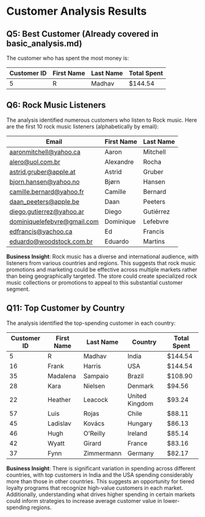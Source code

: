 # Customer Analysis Results

## Q5: Best Customer (Already covered in basic_analysis.md)

The customer who has spent the most money is:

| Customer ID | First Name | Last Name | Total Spent |
|-------------|------------|-----------|-------------|
| 5 | R | Madhav | $144.54 |

## Q6: Rock Music Listeners

The analysis identified numerous customers who listen to Rock music. Here are the first 10 rock music listeners (alphabetically by email):

| Email | First Name | Last Name |
|-------|------------|-----------|
| aaronmitchell@yahoo.ca | Aaron | Mitchell |
| alero@uol.com.br | Alexandre | Rocha |
| astrid.gruber@apple.at | Astrid | Gruber |
| bjorn.hansen@yahoo.no | Bjørn | Hansen |
| camille.bernard@yahoo.fr | Camille | Bernard |
| daan_peeters@apple.be | Daan | Peeters |
| diego.gutierrez@yahoo.ar | Diego | Gutiérrez |
| dominiquelefebvre@gmail.com | Dominique | Lefebvre |
| edfrancis@yachoo.ca | Ed | Francis |
| eduardo@woodstock.com.br | Eduardo | Martins |

**Business Insight**: Rock music has a diverse and international audience, with listeners from various countries and regions. This suggests that rock music promotions and marketing could be effective across multiple markets rather than being geographically targeted. The store could create specialized rock music collections or promotions to appeal to this substantial customer segment.

## Q11: Top Customer by Country

The analysis identified the top-spending customer in each country:

| Customer ID | First Name | Last Name | Country | Total Spent |
|-------------|------------|-----------|---------|-------------|
| 5 | R | Madhav | India | $144.54 |
| 16 | Frank | Harris | USA | $144.54 |
| 35 | Madalena | Sampaio | Brazil | $108.90 |
| 28 | Kara | Nielsen | Denmark | $94.56 |
| 22 | Heather | Leacock | United Kingdom | $93.24 |
| 57 | Luis | Rojas | Chile | $88.11 |
| 45 | Ladislav | Kovács | Hungary | $86.13 |
| 46 | Hugh | O'Reilly | Ireland | $85.14 |
| 42 | Wyatt | Girard | France | $83.16 |
| 37 | Fynn | Zimmermann | Germany | $82.17 |

**Business Insight**: There is significant variation in spending across different countries, with top customers in India and the USA spending considerably more than those in other countries. This suggests an opportunity for tiered loyalty programs that recognize high-value customers in each market. Additionally, understanding what drives higher spending in certain markets could inform strategies to increase average customer value in lower-spending regions.
